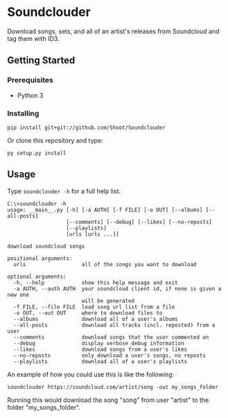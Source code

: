 # Soundclouder
Download songs, sets, and all of an artist's releases from Soundcloud and tag them with ID3.

## Getting Started
### Prerequisites
* Python 3

### Installing
```
pip install git+git://github.com/Shoot/Soundclouder
```
Or clone this repository and type:
```
py setup.py install
```

## Usage
Type ``soundclouder -h`` for a full help list.
```
C:\>soundclouder -h
usage: __main__.py [-h] [-a AUTH] [-f FILE] [-o OUT] [--albums] [--all-posts]
                   [--comments] [--debug] [--likes] [--no-reposts]
                   [--playlists]
                   [urls [urls ...]]

download soundcloud songs

positional arguments:
  urls                  all of the songs you want to download

optional arguments:
  -h, --help            show this help message and exit
  -a AUTH, --auth AUTH  your soundcloud client id, if none is given a new one
                        will be generated
  -f FILE, --file FILE  load song url list from a file
  -o OUT, --out OUT     where to download files to
  --albums              download all of a user's albums
  --all-posts           download all tracks (incl. reposted) from a user
  --comments            download songs that the user commented on
  --debug               display verbose debug information
  --likes               download songs from a user's likes
  --no-reposts          only download a user's songs, no reposts
  --playlists           download all of a user's playlists
```
An example of how you could use this is like the following:
```
soundclouder https://soundcloud.com/artist/song -out my_songs_folder
```
Running this would download the song "song" from user "artist" to the folder "my_songs_folder".
